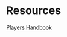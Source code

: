 # Resources

[Players Handbook](https://docs.google.com/document/d/1or1rvgMMpvKVJgj9784yeiux2B-QDHPmDaxS8MEK93U)
